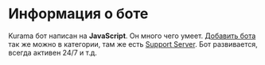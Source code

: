 # Информация о боте
Kurama бот написан на __JavaScript__. Он много чего умеет. [Добавить бота](https://discord.com/oauth2/authorize?client_id=780055783442087946&scope=bot&permissions=2147483647) так же можно в категории, там же есть [Support Server](https://discord.gg/8wgrzSQ5By). Бот развивается, всегда активен 24/7 и т.д.
